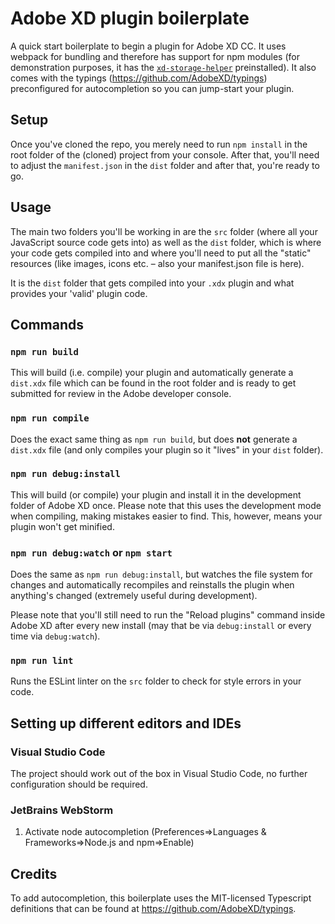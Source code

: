 # Adobe XD plugin boilerplate

A quick start boilerplate to begin a plugin for Adobe XD CC. It uses webpack for
bundling and therefore has support for npm modules (for demonstration purposes,
it has the [`xd-storage-helper`](https://github.com/pklaschka/xd-storage-helper)
preinstalled). It also comes with the typings
(https://github.com/AdobeXD/typings) preconfigured for autocompletion so you can
jump-start your plugin.

## Setup

Once you've cloned the repo, you merely need to run `npm install` in the root
folder of the (cloned) project from your console. After that, you'll need to
adjust the `manifest.json` in the `dist` folder and after that, you're ready to
go.

## Usage

The main two folders you'll be working in are the `src` folder (where all your
JavaScript source code gets into) as well as the `dist` folder, which is where
your code gets compiled into and where you'll need to put all the "static"
resources (like images, icons etc. – also your manifest.json file is here).

It is the `dist` folder that gets compiled into your `.xdx` plugin and what
provides your 'valid' plugin code.

## Commands

### `npm run build`

This will build (i.e. compile) your plugin and automatically generate a
`dist.xdx` file which can be found in the root folder and is ready to get
submitted for review in the Adobe developer console.

### `npm run compile`

Does the exact same thing as `npm run build`, but does **not** generate a
`dist.xdx` file (and only compiles your plugin so it "lives" in your `dist`
folder).

### `npm run debug:install`

This will build (or compile) your plugin and install it in the development
folder of Adobe XD once. Please note that this uses the development mode when
compiling, making mistakes easier to find. This, however, means your plugin
won't get minified.

### `npm run debug:watch` or `npm start`

Does the same as `npm run debug:install`, but watches the file system for
changes and automatically recompiles and reinstalls the plugin when anything's
changed (extremely useful during development).

Please note that you'll still need to run the "Reload plugins" command inside
Adobe XD after every new install (may that be via `debug:install` or every time
via `debug:watch`).

### `npm run lint`

Runs the ESLint linter on the `src` folder to check for style errors in your
code.

## Setting up different editors and IDEs

### Visual Studio Code

The project should work out of the box in Visual Studio Code, no further
configuration should be required.

### JetBrains WebStorm

1. Activate node autocompletion (Preferences=>Languages & Frameworks=>Node.js
   and npm=>Enable)

## Credits

To add autocompletion, this boilerplate uses the MIT-licensed Typescript
definitions that can be found at https://github.com/AdobeXD/typings.
